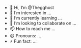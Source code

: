 - 👋 Hi, I’m @Thegghost
- 👀 I’m interested in ...
- 🌱 I’m currently learning ...
- 💞️ I’m looking to collaborate on ...
- 📫 How to reach me ...
- 😄 Pronouns: ...
- ⚡ Fun fact: ...

<!---
Thegghost/Thegghost is a ✨ special ✨ repository because its `README.md` (this file) appears on your GitHub profile.
You can click the Preview link to take a look at your changes.
--->
